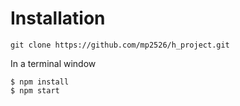 # Installation #

```
git clone https://github.com/mp2526/h_project.git
```

In a terminal window

```
$ npm install
$ npm start
```
